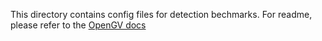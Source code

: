 This directory contains config files for detection bechmarks. For readme, please refer to the [OpenGV docs](https://opengvlab.github.io/benchmark.html)
